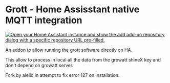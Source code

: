 # Grott - Home Assisstant native MQTT integration

[![Open your Home Assistant instance and show the add add-on repository dialog with a specific repository URL pre-filled.](https://my.home-assistant.io/badges/supervisor_add_addon_repository.svg)](https://my.home-assistant.io/redirect/supervisor_add_addon_repository/?repository_url=https%3A%2F%2Fgithub.com%2Falelio%2Fgrott-home-assistant-add-on)

An addon to allow running the grott software directly on HA.

This allow to process in local all the data from the growatt shineX key and don't depend on growatt server.


Fork by alelio in attempt to fix error 127 on installation.
